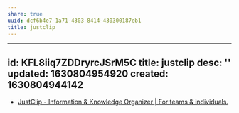 ```yaml
---
share: true
uuid: dcf6b4e7-1a71-4303-8414-430300187eb1
title: justclip
---
```

---
id: KFL8iiq7ZDDryrcJSrM5C
title: justclip
desc: ''
updated: 1630804954920
created: 1630804944142
---

* [JustClip - Information & Knowledge Organizer | For teams & individuals.](https://justclip.co/)